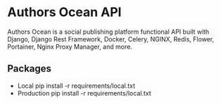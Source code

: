 # Authors Ocean API
 Authors Ocean is a social publishing platform functional API built with Django, Django Rest Framework, Docker, Celery, NGINX, Redis, Flower, Portainer, Nginx Proxy Manager, and more.

## Packages
* Local pip install -r requirements/local.txt
* Production pip install -r requirements/local.txt